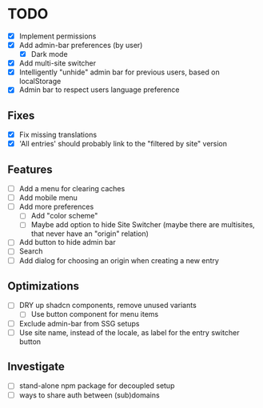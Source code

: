 # TODO

- [x] Implement permissions
- [x] Add admin-bar preferences (by user)
    - [x] Dark mode
- [x] Add multi-site switcher
- [x] Intelligently "unhide" admin bar for previous users, based on localStorage
- [x] Admin bar to respect users language preference

## Fixes

- [x] Fix missing translations
- [x] 'All entries' should probably link to the "filtered by site" version

## Features

- [ ] Add a menu for clearing caches
- [ ] Add mobile menu
- [ ] Add more preferences
    - [ ] Add "color scheme"
    - [ ] Maybe add option to hide Site Switcher (maybe there are multisites, that never have an "origin" relation)
- [ ] Add button to hide admin bar
- [ ] Search
- [ ] Add dialog for choosing an origin when creating a new entry

## Optimizations

- [ ] DRY up shadcn components, remove unused variants
    - [ ] Use button component for menu items
- [ ] Exclude admin-bar from SSG setups
- [ ] Use site name, instead of the locale, as label for the entry switcher button

## Investigate

- [ ] stand-alone npm package for decoupled setup
- [ ] ways to share auth between (sub)domains

